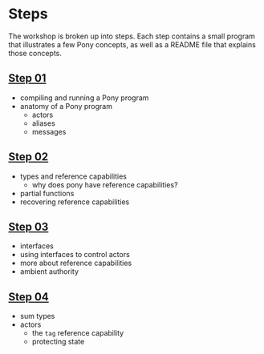 # Steps

The workshop is broken up into steps. Each step contains a small program that illustrates a few Pony concepts, as well as a README file that explains those concepts.

## [Step 01](01)

* compiling and running a Pony program
* anatomy of a Pony program
  * actors
  * aliases
  * messages

## [Step 02](02)

* types and reference capabilities
  * why does pony have reference capabilities?
* partial functions
* recovering reference capabilities

## [Step 03](03)

* interfaces
* using interfaces to control actors
* more about reference capabilities
* ambient authority

## [Step 04](04)

* sum types
* actors
  * the `tag` reference capability
  * protecting state
